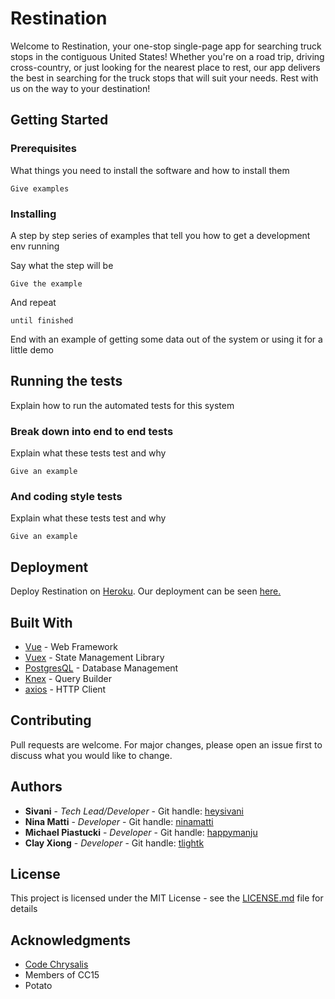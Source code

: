 # Restination

Welcome to Restination, your one-stop single-page app for searching truck stops in the contiguous United States! Whether you're on a road trip, driving cross-country, or just looking for the nearest place to rest, our app delivers the best in searching for the truck stops that will suit your needs. Rest with us on the way to your destination!

## Getting Started



### Prerequisites

What things you need to install the software and how to install them

```
Give examples
```

### Installing

A step by step series of examples that tell you how to get a development env running

Say what the step will be

```
Give the example
```

And repeat

```
until finished
```

End with an example of getting some data out of the system or using it for a little demo

## Running the tests

Explain how to run the automated tests for this system

### Break down into end to end tests

Explain what these tests test and why

```
Give an example
```

### And coding style tests

Explain what these tests test and why

```
Give an example
```

## Deployment

Deploy Restination on [Heroku](www.heroku.com). Our deployment can be seen [here.](https://restination.herokuapp.com/)

## Built With

* [Vue](https://vuejs.org/) - Web Framework
* [Vuex](https://vuex.vuejs.org/) - State Management Library
* [PostgresQL](https://www.postgresql.org/) - Database Management
* [Knex](http://knexjs.org/) - Query Builder
* [axios](https://github.com/axios/axios) - HTTP Client

## Contributing
Pull requests are welcome. For major changes, please open an issue first to discuss what you would like to change.

## Authors

* **Sivani** - *Tech Lead/Developer* - Git handle: [heysivani](https://github.com/heysivani)
* **Nina Matti** - *Developer* - Git handle: [ninamatti](https://github.com/ninamatti)
* **Michael Piastucki** - *Developer* - Git handle: [happymanju](https://github.com/happymanju)
* **Clay Xiong** - *Developer* - Git handle: [tlightk](https://github.com/tlightk)

## License

This project is licensed under the MIT License - see the [LICENSE.md](LICENSE.md) file for details

## Acknowledgments

* [Code Chrysalis](https://www.codechrysalis.io/)
* Members of CC15
* Potato

